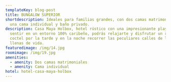 ```yaml
---
templateKey: blog-post
title: BUNGALOW SUPERIOR
shortdescription: Ideales para familias grandes, con dos camas matrimoniales,
  una cama individual y baño privado.
description: Casa Maya Holbox, hotel rústico con una impresionante playa te hará
  sentir en un entorno 100% caribeño, podrás relajarte y disfrutar un rico
  coctel por la tarde y en la noche recorrer las peculiares calles de la isla
  llenas de vida.
featuredimage: /img/14.jpg
roomimage: /img/19.jpg
amenities:
  - amenity: Dos camas matrimoniales
  - amenity: Cama individual
hotel: hotel-casa-maya-holbox
---
```

